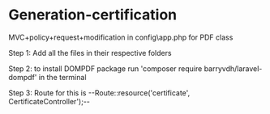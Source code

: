 # Generation-certification
MVC+policy+request+modification in config\app.php for PDF class

Step 1: Add all the files in their respective folders

Step 2: to install DOMPDF package run 'composer require barryvdh/laravel-dompdf' in the terminal

Step 3: Route for this is --Route::resource('certificate', CertificateController');--
